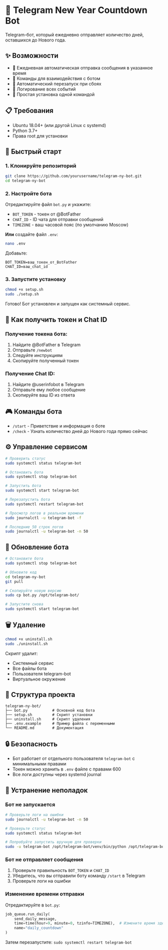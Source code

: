 # 🎄 Telegram New Year Countdown Bot

Telegram-бот, который ежедневно отправляет количество дней, оставшихся до Нового года.

## ✨ Возможности

- 📅 Ежедневная автоматическая отправка сообщения в указанное время
- 🤖 Команды для взаимодействия с ботом
- 🔄 Автоматический перезапуск при сбоях
- 📝 Логирование всех событий
- 🚀 Простая установка одной командой

## 📋 Требования

- Ubuntu 18.04+ (или другой Linux с systemd)
- Python 3.7+
- Права root для установки

## 🚀 Быстрый старт

### 1. Клонируйте репозиторий

```bash
git clone https://github.com/yourusername/telegram-ny-bot.git
cd telegram-ny-bot
```

### 2. Настройте бота

Отредактируйте файл `bot.py` и укажите:
- `BOT_TOKEN` - токен от @BotFather
- `CHAT_ID` - ID чата для отправки сообщений
- `TIMEZONE` - ваш часовой пояс (по умолчанию Moscow)

**Или** создайте файл `.env`:
```bash
nano .env
```

Добавьте:
```
BOT_TOKEN=ваш_токен_от_BotFather
CHAT_ID=ваш_chat_id
```

### 3. Запустите установку

```bash
chmod +x setup.sh
sudo ./setup.sh
```

Готово! Бот установлен и запущен как системный сервис.

## 📖 Как получить токен и Chat ID

### Получение токена бота:
1. Найдите @BotFather в Telegram
2. Отправьте `/newbot`
3. Следуйте инструкциям
4. Скопируйте полученный токен

### Получение Chat ID:
1. Найдите @userinfobot в Telegram
2. Отправьте ему любое сообщение
3. Скопируйте ваш ID из ответа

## 🎮 Команды бота

- `/start` - Приветствие и информация о боте
- `/check` - Узнать количество дней до Нового года прямо сейчас

## ⚙️ Управление сервисом

```bash
# Проверить статус
sudo systemctl status telegram-bot

# Остановить бота
sudo systemctl stop telegram-bot

# Запустить бота
sudo systemctl start telegram-bot

# Перезапустить бота
sudo systemctl restart telegram-bot

# Просмотр логов в реальном времени
sudo journalctl -u telegram-bot -f

# Последние 50 строк логов
sudo journalctl -u telegram-bot -n 50
```

## 🔧 Обновление бота

```bash
# Остановите бота
sudo systemctl stop telegram-bot

# Обновите код
cd telegram-ny-bot
git pull

# Скопируйте новую версию
sudo cp bot.py /opt/telegram-bot/

# Запустите снова
sudo systemctl start telegram-bot
```

## 🗑️ Удаление

```bash
chmod +x uninstall.sh
sudo ./uninstall.sh
```

Скрипт удалит:
- Системный сервис
- Все файлы бота
- Пользователя telegram-bot
- Виртуальное окружение

## 📁 Структура проекта

```
telegram-ny-bot/
├── bot.py           # Основной код бота
├── setup.sh         # Скрипт установки
├── uninstall.sh     # Скрипт удаления
├── .env.example     # Пример файла с переменными
└── README.md        # Документация
```

## 🔒 Безопасность

- Бот работает от отдельного пользователя `telegram-bot` с минимальными правами
- Токен можно хранить в `.env` файле с правами 600
- Все логи доступны через systemd journal

## 🐛 Устранение неполадок

### Бот не запускается

```bash
# Проверьте логи на ошибки
sudo journalctl -u telegram-bot -n 50

# Проверьте статус
sudo systemctl status telegram-bot

# Попробуйте запустить вручную для проверки
sudo -u telegram-bot /opt/telegram-bot/venv/bin/python /opt/telegram-bot/bot.py
```

### Бот не отправляет сообщения

1. Проверьте правильность `BOT_TOKEN` и `CHAT_ID`
2. Убедитесь, что вы отправили боту команду `/start` в Telegram
3. Проверьте логи на ошибки

### Изменение времени отправки

Отредактируйте в `bot.py`:
```python
job_queue.run_daily(
    send_daily_message,
    time=time(hour=9, minute=0, tzinfo=TIMEZONE),  # Измените время здесь
    name="daily_countdown"
)
```

Затем перезапустите: `sudo systemctl restart telegram-bot`